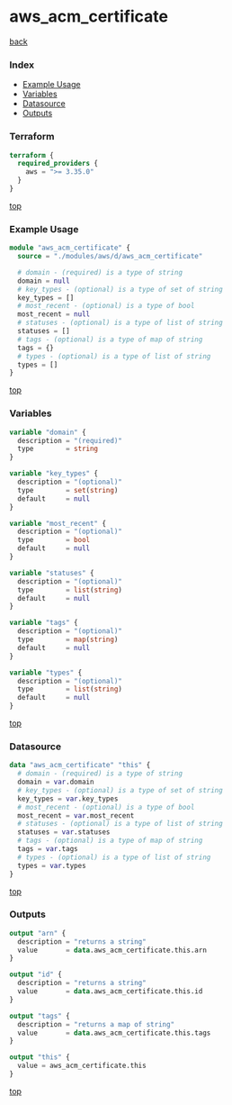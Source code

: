 # aws_acm_certificate

[back](../aws.md)

### Index

- [Example Usage](#example-usage)
- [Variables](#variables)
- [Datasource](#datasource)
- [Outputs](#outputs)

### Terraform

```terraform
terraform {
  required_providers {
    aws = ">= 3.35.0"
  }
}
```

[top](#index)

### Example Usage

```terraform
module "aws_acm_certificate" {
  source = "./modules/aws/d/aws_acm_certificate"

  # domain - (required) is a type of string
  domain = null
  # key_types - (optional) is a type of set of string
  key_types = []
  # most_recent - (optional) is a type of bool
  most_recent = null
  # statuses - (optional) is a type of list of string
  statuses = []
  # tags - (optional) is a type of map of string
  tags = {}
  # types - (optional) is a type of list of string
  types = []
}
```

[top](#index)

### Variables

```terraform
variable "domain" {
  description = "(required)"
  type        = string
}

variable "key_types" {
  description = "(optional)"
  type        = set(string)
  default     = null
}

variable "most_recent" {
  description = "(optional)"
  type        = bool
  default     = null
}

variable "statuses" {
  description = "(optional)"
  type        = list(string)
  default     = null
}

variable "tags" {
  description = "(optional)"
  type        = map(string)
  default     = null
}

variable "types" {
  description = "(optional)"
  type        = list(string)
  default     = null
}
```

[top](#index)

### Datasource

```terraform
data "aws_acm_certificate" "this" {
  # domain - (required) is a type of string
  domain = var.domain
  # key_types - (optional) is a type of set of string
  key_types = var.key_types
  # most_recent - (optional) is a type of bool
  most_recent = var.most_recent
  # statuses - (optional) is a type of list of string
  statuses = var.statuses
  # tags - (optional) is a type of map of string
  tags = var.tags
  # types - (optional) is a type of list of string
  types = var.types
}
```

[top](#index)

### Outputs

```terraform
output "arn" {
  description = "returns a string"
  value       = data.aws_acm_certificate.this.arn
}

output "id" {
  description = "returns a string"
  value       = data.aws_acm_certificate.this.id
}

output "tags" {
  description = "returns a map of string"
  value       = data.aws_acm_certificate.this.tags
}

output "this" {
  value = aws_acm_certificate.this
}
```

[top](#index)